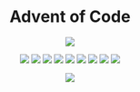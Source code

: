 <h1 align="center">Advent of Code</h1>

<p align="center">
<!-- MDUP:BEG (RUN:./.scripts/gen_badges.py --total-only) -->
<a href="./README.md"><img src="https://img.shields.io/badge/stars-200-944a1b?style=for-the-badge"></img></a>
<!-- MDUP:END -->
</p>

<p align="center">
<!-- MDUP:BEG (RUN:./.scripts/gen_badges.py --link-to-dir) -->
<a href="./2023"><img src="https://img.shields.io/badge/2023-18%20stars-a63f19?style=flat-square"></img></a>
<a href="./2022"><img src="https://img.shields.io/badge/2022-50%20stars-239323?style=flat-square"></img></a>
<a href="./2021"><img src="https://img.shields.io/badge/2021-42%20stars-447e21?style=flat-square"></img></a>
<a href="./2020"><img src="https://img.shields.io/badge/2020-50%20stars-239323?style=flat-square"></img></a>
<a href="./2019"><img src="https://img.shields.io/badge/2019-8%20stars-ce2416?style=flat-square"></img></a>
<a href="./2018"><img src="https://img.shields.io/badge/2018-4%20stars-df1a15?style=flat-square"></img></a>
<a href="./2017"><img src="https://img.shields.io/badge/2017-4%20stars-df1a15?style=flat-square"></img></a>
<a href="./2016"><img src="https://img.shields.io/badge/2016-14%20stars-b63418?style=flat-square"></img></a>
<a href="./2015"><img src="https://img.shields.io/badge/2015-10%20stars-c62917?style=flat-square"></img></a>
<!-- MDUP:END -->
</p>

<p align="center">
<a href="https://github.com/alexandru-dinu/advent-of-code/actions/workflows/tests.yml">
    <img src="https://github.com/alexandru-dinu/advent-of-code/actions/workflows/tests.yml/badge.svg">
    </img>
</a>
</p>

